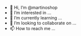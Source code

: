 - 👋 Hi, I’m @martinoshop
- 👀 I’m interested in ...
- 🌱 I’m currently learning ...
- 💞️ I’m looking to collaborate on ...
- 📫 How to reach me ...

<!---
martinoshop/martinoshop is a ✨ special ✨ repository because its `README.md` (this file) appears on your GitHub profile.
You can click the Preview link to take a look at your changes.
--->

